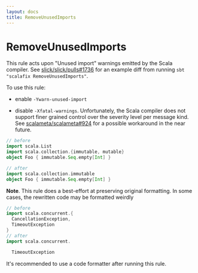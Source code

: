 ```yaml
---
layout: docs
title: RemoveUnusedImports
---
```

# RemoveUnusedImports

This rule acts upon "Unused import" warnings emitted by the Scala compiler. See [slick/slick/pulls#1736](https://github.com/slick/slick/pull/1736) for an example diff from running `sbt "scalafix RemoveUnusedImports"`.

To use this rule:

- enable `-Ywarn-unused-import`

- disable `-Xfatal-warnings`. Unfortunately, the Scala compiler does not support finer grained control over the severity level per message kind. See [scalameta/scalameta#924](https://github.com/scalameta/scalameta/issues/924) for a possible workaround in the near future.

```scala
// before
import scala.List
import scala.collection.{immutable, mutable}
object Foo { immutable.Seq.empty[Int] }

// after
import scala.collection.immutable
object Foo { immutable.Seq.empty[Int] }
```

__Note__. This rule does a best-effort at preserving original formatting. In some cases, the rewritten code may be formatted weirdly

```scala
// before
import scala.concurrent.{
  CancellationException,
  TimeoutException
}
// after
import scala.concurrent.

  TimeoutException
```

It's recommended to use a code formatter after running this rule.
